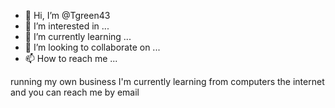 - 👋 Hi, I’m @Tgreen43
- 👀 I’m interested in ...
- 🌱 I’m currently learning ...
- 💞️ I’m looking to collaborate on ...
- 📫 How to reach me ...

<!---
Tgreen43/Tgreen43 is a ✨ special ✨ repository because its `README.md` (this file) appears on your GitHub profile.
You can click the Preview link to take a look at your changes.
---> running my own business I'm currently learning from computers the internet and you can reach me by email
